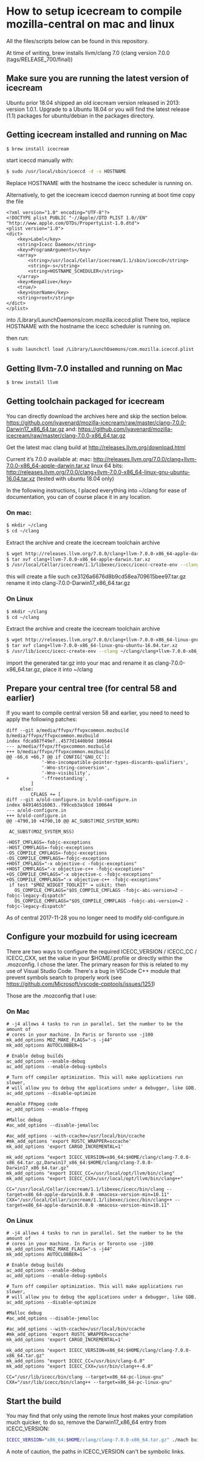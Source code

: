 # How to setup icecream to compile mozilla-central on mac and linux

All the files/scripts below can be found in this repository.

At time of writing, brew installs llvm/clang 7.0 (clang version 7.0.0 (tags/RELEASE_700/final))

## Make sure you are running the latest version of icecream

Ubuntu prior 18.04 shipped an old icecream version released in 2013: version 1.0.1. Upgrade to a Ubuntu 18.04 or you will find the latest release (1.1) packages for ubuntu/debian in the packages directory.

## Getting icecream installed and running on Mac

```bash
$ brew install icecream
```

start iceccd manually with:
```bash
$ sudo /usr/local/sbin/iceccd -d -s HOSTNAME
```

Replace HOSTNAME with the hostname the icecc scheduler is running on.

Alternatively, to get the icecream iceccd daemon running at boot time
copy the file
```
<?xml version="1.0" encoding="UTF-8"?>
<!DOCTYPE plist PUBLIC "-//Apple//DTD PLIST 1.0//EN" "http://www.apple.com/DTDs/PropertyList-1.0.dtd">
<plist version="1.0">
<dict>
    <key>Label</key>
    <string>Icecc Daemon</string>
    <key>ProgramArguments</key>
    <array>
        <string>/usr/local/Cellar/icecream/1.1/sbin/iceccd</string>
        <string>-s</string>
        <string>HOSTNAME_SCHEDULER</string>
    </array>
    <key>KeepAlive</key>
    <true/>
    <key>UserName</key>
    <string>root</string>
</dict>
</plist>
```

into /Library/LaunchDaemons/com.mozilla.iceccd.plist
There too, replace HOSTNAME with the hostname the icecc scheduler is running on.

then run:
```bash
$ sudo launchctl load /Library/LaunchDaemons/com.mozilla.iceccd.plist
```

## Getting llvm-7.0 installed and running on Mac

```bash
$ brew install llvm
```

## Getting toolchain packaged for icecream

You can directly download the archives here and skip the section below.
https://github.com/jyavenard/mozilla-icecream/raw/master/clang-7.0.0-Darwin17_x86_64.tar.gz
and:
https://github.com/jyavenard/mozilla-icecream/raw/master/clang-7.0.0-x86_64.tar.gz


Get the latest mac clang build at http://releases.llvm.org/download.html

Current it’s 7.0.0 available at:
mac: http://releases.llvm.org/7.0.0/clang+llvm-7.0.0-x86_64-apple-darwin.tar.xz
linux 64 bits: http://releases.llvm.org/7.0.0/clang+llvm-7.0.0-x86_64-linux-gnu-ubuntu-16.04.tar.xz
(tested with ubuntu 18.04 only)

In the following instructions, I placed everything into ~/clang for ease of documentation, you can of course place it in any location.

### On mac:
```bash
$ mkdir ~/clang
$ cd ~/clang
```

Extract the archive and create the icecream toolchain archive
```bash
$ wget http://releases.llvm.org/7.0.0/clang+llvm-7.0.0-x86_64-apple-darwin.tar.xz
$ tar xvf clang+llvm-7.0.0-x86_64-apple-darwin.tar.xz
$ /usr/local/Cellar/icecream/1.1/libexec/icecc/icecc-create-env --clang ~/clang/clang+llvm-7.0.0-x86_64-apple-darwin/bin/clang /usr/local/Cellar/icecream/1.1/libexec/icecc/compilerwrapper
```

this will create a file such ce3126a6676d8b9cd58ea709615bee97.tar.gz
rename it into clang-7.0.0-Darwin17_x86_64.tar.gz

### On Linux
```bash
$ mkdir ~/clang
$ cd ~/clang
```

Extract the archive and create the icecream toolchain archive
```bash
$ wget http://releases.llvm.org/7.0.0/clang+llvm-7.0.0-x86_64-linux-gnu-ubuntu-16.04.tar.xz
$ tar xvf clang+llvm-7.0.0-x86_64-linux-gnu-ubuntu-16.04.tar.xz
$ /usr/lib/icecc/icecc-create-env --clang ~/clang/clang+llvm-7.0.0-x86_64-linux-gnu-ubuntu-16.04/bin/clang /usr/lib/icecc/compilerwrapper
```

import the generated tar.gz into your mac and rename it as clang-7.0.0-x86_64.tar.gz, place it into ~/clang

## Prepare your central tree (for central 58 and earlier)

If you want to compile central version 58 and earlier, you need to need to apply the following patches:

```
diff --git a/media/ffvpx/ffvpxcommon.mozbuild b/media/ffvpx/ffvpxcommon.mozbuild
index fdca987f49ef..4577d1440b9d 100644
--- a/media/ffvpx/ffvpxcommon.mozbuild
+++ b/media/ffvpx/ffvpxcommon.mozbuild
@@ -66,6 +66,7 @@ if CONFIG['GNU_CC']:
             '-Wno-incompatible-pointer-types-discards-qualifiers',
             '-Wno-string-conversion',
             '-Wno-visibility',
+            '-ffreestanding',
         ]
     else:
         CFLAGS += [
diff --git a/old-configure.in b/old-configure.in
index 849146516063..f99ceb3a16cd 100644
--- a/old-configure.in
+++ b/old-configure.in
@@ -4790,10 +4790,10 @@ AC_SUBST(MOZ_SYSTEM_NSPR)
 
 AC_SUBST(MOZ_SYSTEM_NSS)
 
-HOST_CMFLAGS=-fobjc-exceptions
-HOST_CMMFLAGS=-fobjc-exceptions
-OS_COMPILE_CMFLAGS=-fobjc-exceptions
-OS_COMPILE_CMMFLAGS=-fobjc-exceptions
+HOST_CMFLAGS="-x objective-c -fobjc-exceptions"
+HOST_CMMFLAGS="-x objective-c++ -fobjc-exceptions"
+OS_COMPILE_CMFLAGS="-x objective-c -fobjc-exceptions"
+OS_COMPILE_CMMFLAGS="-x objective-c++ -fobjc-exceptions"
 if test "$MOZ_WIDGET_TOOLKIT" = uikit; then
   OS_COMPILE_CMFLAGS="$OS_COMPILE_CMFLAGS -fobjc-abi-version=2 -fobjc-legacy-dispatch"
   OS_COMPILE_CMMFLAGS="$OS_COMPILE_CMMFLAGS -fobjc-abi-version=2 -fobjc-legacy-dispatch"
```

As of central 2017-11-28 you no longer need to modify old-configure.in

## Configure your mozbuild for using icecream

There are two ways to configure the required ICECC_VERSION / ICECC_CC / ICECC_CXX, set the value in your $HOME/.profile or directly within the .mozconfig. I chose the later.
The primary reason for this is related to my use of Visual Studio Code. There's a bug in VSCode C++ module that prevent symbols search to properly work (see https://github.com/Microsoft/vscode-cpptools/issues/1251)

Those are the .mozconfig that I use:

### On Mac

```
# -j4 allows 4 tasks to run in parallel. Set the number to be the amount of
# cores in your machine. In Paris or Toronto use -j100
mk_add_options MOZ_MAKE_FLAGS="-s -j44"
mk_add_options AUTOCLOBBER=1

# Enable debug builds
ac_add_options --enable-debug
ac_add_options --enable-debug-symbols

# Turn off compiler optimization. This will make applications run slower,
# will allow you to debug the applications under a debugger, like GDB.
ac_add_options --disable-optimize

#enable FFmpeg code
ac_add_options --enable-ffmpeg

#Malloc debug
#ac_add_options --disable-jemalloc

#ac_add_options --with-ccache=/usr/local/bin/ccache
#mk_add_options 'export RUSTC_WRAPPER=sccache'
mk_add_options 'export CARGO_INCREMENTAL=1'

mk_add_options "export ICECC_VERSION=x86_64:$HOME/clang/clang-7.0.0-x86_64.tar.gz,Darwin17_x86_64:$HOME/clang/clang-7.0.0-Darwin17_x86_64.tar.gz"
mk_add_options "export ICECC_CC=/usr/local/opt/llvm/bin/clang"
mk_add_options "export ICECC_CXX=/usr/local/opt/llvm/bin/clang++"

CC="/usr/local/Cellar/icecream/1.1/libexec/icecc/bin/clang --target=x86_64-apple-darwin16.0.0 -mmacosx-version-min=10.11"
CXX="/usr/local/Cellar/icecream/1.1/libexec/icecc/bin/clang++ --target=x86_64-apple-darwin16.0.0 -mmacosx-version-min=10.11"
```

### On Linux

```
# -j4 allows 4 tasks to run in parallel. Set the number to be the amount of
# cores in your machine. In Paris or Toronto use -j100
mk_add_options MOZ_MAKE_FLAGS="-s -j44"
mk_add_options AUTOCLOBBER=1

# Enable debug builds
ac_add_options --enable-debug
ac_add_options --enable-debug-symbols

# Turn off compiler optimization. This will make applications run slower,
# will allow you to debug the applications under a debugger, like GDB.
ac_add_options --disable-optimize

#Malloc debug
#ac_add_options --disable-jemalloc

#ac_add_options --with-ccache=/usr/local/bin/ccache
#mk_add_options 'export RUSTC_WRAPPER=sccache'
mk_add_options 'export CARGO_INCREMENTAL=1'

mk_add_options "export ICECC_VERSION=x86_64:$HOME/clang/clang-7.0.0-x86_64.tar.gz"
mk_add_options "export ICECC_CC=/usr/bin/clang-6.0"
mk_add_options "export ICECC_CXX=/usr/bin/clang++-6.0"

CC="/usr/lib/icecc/bin/clang --target=x86_64-pc-linux-gnu"
CXX="/usr/lib/icecc/bin/clang++ --target=x86_64-pc-linux-gnu"
```

## Start the build

You may find that only using the remote linux host makes your compilation much quicker, to do so, remove the Darwin17_x86_64 entry from ICECC_VERSION:
```bash
ICECC_VERSION="x86_64:$HOME/clang/clang-7.0.0-x86_64.tar.gz" ./mach build -j32
```

A note of caution, the paths in ICECC_VERSION can't be symbolic links.
